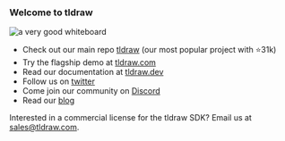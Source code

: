 ### Welcome to tldraw

![a very good whiteboard](https://github.com/tldraw/.github/assets/469604/90f2e065-3d20-46eb-bc8e-5eb0e7934b0e)

- Check out our main repo [tldraw](https://github.com/tldraw/tldraw) (our most popular project with ⭐️31k)
- Try the flagship demo at [tldraw.com](https://tldraw.com)
- Read our documentation at [tldraw.dev](https://tldraw.dev)
- Follow us on [twitter](https://twitter.com/tldraw/)
- Come join our community on [Discord](https://discord.com/invite/SBBEVCA4PG)
- Read our [blog](https://tldraw.substack.com/)

Interested in a commercial license for the tldraw SDK? Email us at sales@tldraw.com.
